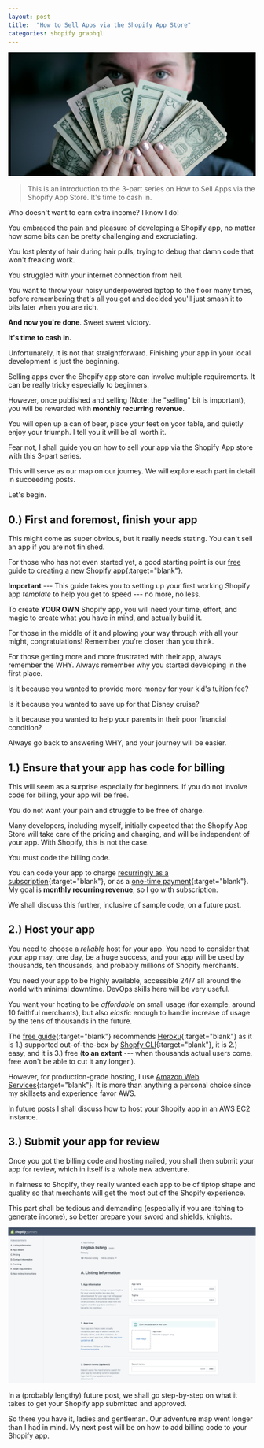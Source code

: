 ```yaml
---
layout: post
title:  "How to Sell Apps via the Shopify App Store"
categories: shopify graphql
---
```


![How to Sell Apps via the Shopify App Store](/assets/images/how-to-sell-apps-via-the-shopify-app-store.png)

> This is an introduction to the 3-part series on How to Sell Apps via the Shopify App Store. It's time to cash in. 

Who doesn't want to earn extra income? I know I do!

You embraced the pain and pleasure of developing a Shopify app, no matter how some bits can be pretty challenging and excruciating. 

You lost plenty of hair during hair pulls, trying to debug that damn code that won't freaking work. 

You struggled with your internet connection from hell. 

You want to throw your noisy underpowered laptop to the floor many times, before remembering that's all you got and decided you'll just smash it to bits later when you are rich.

**And now you're done**. Sweet sweet victory.

**It's time to cash in.**

Unfortunately, it is not that straightforward. Finishing your app in your local development is just the beginning.

Selling apps over the Shopify app store can involve multiple requirements. It can be really tricky especially to beginners. 

However, once published and selling (Note: the "selling" bit is important), you will be rewarded with **monthly recurring revenue**. 

You will open up a can of beer, place your feet on yoor table, and quietly enjoy your triumph. I tell you it will be all worth it. 

Fear not, I shall guide you on how to sell your app via the Shopify App store with this 3-part series.

This will serve as our map on our journey. We will explore each part in detail in succeeding posts.

Let's begin.

## 0.) First and foremost, finish your app

This might come as super obvious, but it really needs stating. You can't sell an app if you are not finished. 

For those who has not even started yet, a good starting point is our [free guide to creating a new Shopify app](https://landing.klaudsol.com/shopify-app-in-20-minutes){:target="blank"}. 

**Important** --- This guide takes you to setting up your first working Shopify app *template* to help you get to speed --- no more, no less. 

To create **YOUR OWN**  Shopify app, you will need your time, effort, and magic to create what you have in mind, and actually build it.

For those in the middle of it and plowing your way through with all your might, congratulations! Remember you're closer than you think.

For those getting more and more frustrated with their app, always remember the WHY. Always remember why you started developing in the first place.

Is it because you wanted to provide more money for your kid's tuition fee?  

Is it because you wanted to save up for that Disney cruise?

Is it because you wanted to help your parents in their poor financial condition?

Always go back to answering WHY, and your journey will be easier.



## 1.) Ensure that your app has code for billing

This will seem as a surprise especially for beginners. If you do not involve code for billing, your app will be free. 

You do not want your pain and struggle to be free of charge.

Many developers, including myself, initially expected that the Shopify App Store will take care of the pricing and charging, and will be independent of your app. With Shopify, this is not the case. 

You must code the billing code.


You can code your app to charge [recurringly as a subscription](https://shopify.dev/docs/admin-api/graphql/reference/mutation/appsubscriptioncreate){:target="blank"}, or as a [one-time payment](https://shopify.dev/docs/admin-api/graphql/reference/mutation/apppurchaseonetimecreate){:target="blank"}. My goal is **monthly recurring revenue**, so I go with subscription.

We shall discuss this further, inclusive of sample code, on a future post.

## 2.) Host your app

You need to choose a *reliable* host for your app. You need to consider that your app may, one day, be a huge success, and your app will be used by thousands, ten thousands, and probably millions of Shopify merchants. 

You need your app to be highly available, accessible 24/7 all around the world with minimal downtime. DevOps skills here will be very useful.

You want your hosting to be *affordable* on small usage (for example, around 10 faithful merchants), but also *elastic* enough to handle increase of usage by the tens of thousands in the future.

The [free guide](https://landing.klaudsol.com/shopify-app-in-20-minutes){:target="blank"} recommends [Heroku](https://dashboard.heroku.com/){:target="blank"} as it is 1.) supported out-of-the-box by [Shopfy CLI](https://www.shopify.com.ph/partners/blog/cli-tool){:target="blank"}, it is 2.) easy, and it is 3.) free (**to an extent** --- when thousands actual users come, free won't be able to cut it any longer.).

However, for production-grade hosting, I use [Amazon Web Services](https://aws.amazon.com/){:target="blank"}. It is more than anything a personal choice since my skillsets and experience favor AWS.

In future posts I shall discuss how to host your Shopify app in an AWS EC2 instance.


## 3.) Submit your app for review

Once you got the billing code and hosting nailed, you shall then submit your app for review, which in itself is a whole new adventure.

In fairness to Shopify, they really wanted each app to be of tiptop shape and quality so that merchants will get the most out of the Shopify experience. 

This part shall be tedious and demanding (especially if you are itching to generate income), so better prepare your sword and shields, knights. 

![Shopify App Listing Review](/assets/images/shopify-app-listing-review.png)

In a (probably lengthy) future post, we shall go step-by-step on what it takes to get your Shopify app submitted and approved.

So there you have it, ladies and gentleman. Our adventure map went longer than I had in mind. My next post will be on how to add billing code to your Shopify app.

